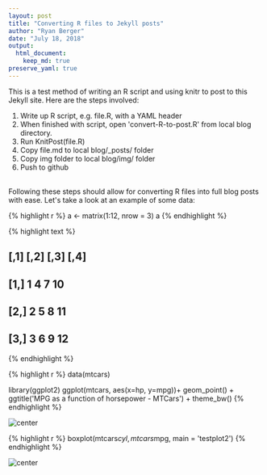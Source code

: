 ```yaml
---
layout: post
title: "Converting R files to Jekyll posts"
author: "Ryan Berger"
date: "July 18, 2018"
output: 
  html_document:
    keep_md: true
preserve_yaml: true
---
```

This is a test method of writing an R script and using knitr to post to this Jekyll site. Here are the steps involved:
1. Write up R script, e.g. file.R, with a YAML header
2. When finished with script, open 'convert-R-to-post.R' from local blog directory.
3. Run KnitPost(file.R)
4. Copy file.md to local blog/_posts/ folder
5. Copy img folder to local blog/img/ folder
6. Push to github
<br><br>

Following these steps should allow for converting R files into full blog posts with ease. Let's take a look at an example of some data:


{% highlight r %}
a <- matrix(1:12, nrow = 3)
a
{% endhighlight %}



{% highlight text %}
##      [,1] [,2] [,3] [,4]
## [1,]    1    4    7   10
## [2,]    2    5    8   11
## [3,]    3    6    9   12
{% endhighlight %}



{% highlight r %}
data(mtcars)

library(ggplot2)
ggplot(mtcars, aes(x=hp, y=mpg))+ 
  geom_point() +
  ggtitle('MPG as a function of horsepower - MTCars') +
  theme_bw()
{% endhighlight %}

![center](https://rberger997.github.io/img/2018-07-18-R-to-Jekyll/unnamed-chunk-1-1.png)

{% highlight r %}
boxplot(mtcars$cyl, mtcars$mpg,
        main = 'testplot2')
{% endhighlight %}

![center](https://rberger997.github.io/img/2018-07-18-R-to-Jekyll/unnamed-chunk-1-2.png)


